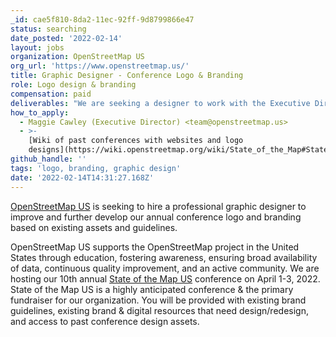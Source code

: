 ```yaml
---
_id: cae5f810-8da2-11ec-92ff-9d8799866e47
status: searching
date_posted: '2022-02-14'
layout: jobs
organization: OpenStreetMap US
org_url: 'https://www.openstreetmap.us/'
title: Graphic Designer - Conference Logo & Branding
role: Logo design & branding
compensation: paid
deliverables: "We are seeking a designer to work with the Executive Director and organizing team to complete the following deliverables:\r\n1. High resolution conference logo with improvements\r\n2. High resolution secondary design assets with improvements\r\n3. Conference t-shirt design"
how_to_apply:
  - Maggie Cawley (Executive Director) <team@openstreetmap.us>
  - >-
    [Wiki of past conferences with websites and logo
    designs](https://wiki.openstreetmap.org/wiki/State_of_the_Map#State_of_the_Map_U.S._.28SotM-US.29).
github_handle: ''
tags: 'logo, branding, graphic design'
date: '2022-02-14T14:31:27.168Z'
---
```

[OpenStreetMap US](https://www.openstreetmap.us/) is seeking to hire a professional graphic designer to improve and further develop our annual conference logo and branding based on existing assets and guidelines. 

OpenStreetMap US supports the OpenStreetMap project in the United States through education, fostering awareness, ensuring broad availability of data, continuous quality improvement, and an active community.  We are hosting our 10th annual [State of the Map US](https://2022.stateofthemap.us/) conference on April 1-3, 2022. State of the Map US is a highly anticipated conference & the primary fundraiser for our organization. You will be provided with existing brand guidelines, existing brand & digital resources that need design/redesign, and access to past conference design assets.
